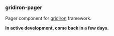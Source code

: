 ### gridiron-pager

Pager component for [gridiron](https://npmjs.com/package/gridiron) framework.

**In active development, come back in a few days.**
